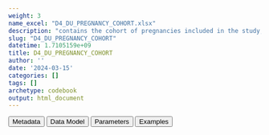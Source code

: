 ```yaml
---
weight: 3
name_excel: "D4_DU_PREGNANCY_COHORT.xlsx"
description: "contains the cohort of pregnancies included in the study, including both those with MS and those without MS, as described in section 4.1 of DP3_SAP_DU_MS_V2.2. It is obtained from D3_DU_selection_criteria_from_pregnancies_to_DU_PREGNANCY-COHORT by excluding all pregnancies with at least one of the exclusion criteria == 1"
slug: "D4_DU_PREGNANCY_COHORT"
datetime: 1.7105159e+09
title: D4_DU_PREGNANCY_COHORT
author: ''
date: '2024-03-15'
categories: []
tags: []
archetype: codebook
output: html_document
---
```


<div class="tab">
<button class="tablinks" onclick="openCity(event, &#39;Metadata&#39;)" id="defaultOpen">Metadata</button>
<button class="tablinks" onclick="openCity(event, &#39;Data Model&#39;)">Data Model</button>
<button class="tablinks" onclick="openCity(event, &#39;Parameters&#39;)">Parameters</button>
<button class="tablinks" onclick="openCity(event, &#39;Examples&#39;)">Examples</button>
</div>
<div class="tabcontent"></div>
